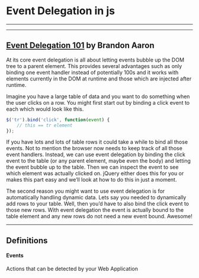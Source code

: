 # Event Delegation in js

---

---

## [Event Delegation 101](http://webcache.googleusercontent.com/search?q=cache:fw789WR1K2MJ:brandonaaron.net/blog/2010/03/4/event-delegation-with-jquery+&cd=3&hl=en&ct=clnk&gl=us) by Brandon Aaron

At its core event delegation is all about letting events bubble up the DOM tree to a parent element. This provides several advantages such as only binding one event handler instead of potentially 100s and it works with elements currently in the DOM at runtime and those which are injected after runtime.

Imagine you have a large table of data and you want to do something when the user clicks on a row. You might first start out by binding a click event to each <tr> which would look like this.

```js
$('tr').bind('click', function(event) {
    // this == tr element
});
```
If you have lots and lots of table rows it could take a while to bind all those events. Not to mention the browser now needs to keep track of all those event handlers. Instead, we can use event delegation by binding the click event to the table (or any parent element, maybe even the body) and letting the event bubble up to the table. Then we can inspect the event to see which element was actually clicked on. jQuery either does this for you or makes this part easy and we’ll look at how to do this in just a moment.

The second reason you might want to use event delegation is for automatically handling dynamic data. Lets say you needed to dynamically add rows to your table. Well, then you’d have to also bind the click event to those new rows. With event delegation the event is actually bound to the table element and any new rows do not need a new event bound. Awesome!

---


## Definitions

#### Events

Actions that can be detected by your Web Application
